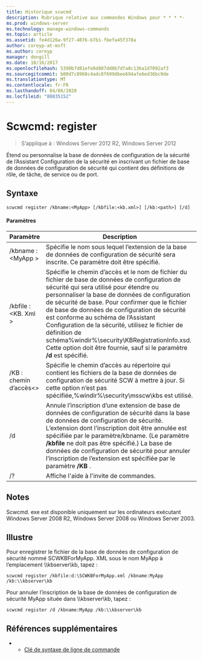 ```yaml
---
title: Historique scwcmd
description: Rubrique relative aux commandes Windows pour * * * *-
ms.prod: windows-server
ms.technology: manage-windows-commands
ms.topic: article
ms.assetid: fe4d126a-9f27-4076-b7b1-fbefa45f378a
author: coreyp-at-msft
ms.author: coreyp
manager: dongill
ms.date: 10/16/2017
ms.openlocfilehash: 5390b7d81efe8d807dd0b7d7a8c136a1d7092af3
ms.sourcegitcommit: b00d7c8968c4adc8f699dbee694afe6ed36bc9de
ms.translationtype: MT
ms.contentlocale: fr-FR
ms.lasthandoff: 04/08/2020
ms.locfileid: "80835152"
---
```

# <a name="scwcmd-register"></a>Scwcmd: register

> S’applique à : Windows Server 2012 R2, Windows Server 2012

Étend ou personnalise la base de données de configuration de la sécurité de l’Assistant Configuration de la sécurité en inscrivant un fichier de base de données de configuration de sécurité qui contient des définitions de rôle, de tâche, de service ou de port.

## <a name="syntax"></a>Syntaxe

```
scwcmd register /kbname:<MyApp> [/kbfile:<kb.xml>] [/kb:<path>] [/d]
```

#### <a name="parameters"></a>Paramètres

|Paramètre|Description|
|---------|-----------|
|/kbname :\<MyApp >|Spécifie le nom sous lequel l’extension de la base de données de configuration de sécurité sera inscrite. Ce paramètre doit être spécifié.|
|/kbfile :\<KB. Xml >|Spécifie le chemin d’accès et le nom de fichier du fichier de base de données de configuration de sécurité qui sera utilisé pour étendre ou personnaliser la base de données de configuration de sécurité de base. Pour confirmer que le fichier de base de données de configuration de sécurité est conforme au schéma de l’Assistant Configuration de la sécurité, utilisez le fichier de définition de schéma%windir%\security\KBRegistrationInfo.xsd. Cette option doit être fournie, sauf si le paramètre **/d** est spécifié.|
|/KB : chemin d’accès\<>|Spécifie le chemin d’accès au répertoire qui contient les fichiers de la base de données de configuration de sécurité SCW à mettre à jour. Si cette option n’est pas spécifiée,%windir%\security\msscw\kbs est utilisé.|
|/d|Annule l’inscription d’une extension de base de données de configuration de sécurité dans la base de données de configuration de sécurité. L’extension dont l’inscription doit être annulée est spécifiée par le paramètre/kbname. (Le paramètre **/kbfile** ne doit pas être spécifié.) La base de données de configuration de sécurité pour annuler l’inscription de l’extension est spécifiée par le paramètre **/KB** .|
|/?|Affiche l'aide à l'invite de commandes.|

## <a name="remarks"></a>Notes

Scwcmd. exe est disponible uniquement sur les ordinateurs exécutant Windows Server 2008 R2, Windows Server 2008 ou Windows Server 2003.

## <a name="examples"></a><a name=BKMK_Examples></a>Illustre

Pour enregistrer le fichier de la base de données de configuration de sécurité nommé SCWKBForMyApp. XML sous le nom MyApp à l’emplacement \\\\kbserver\kb, tapez :
```
scwcmd register /kbfile:d:\SCWKBForMyApp.xml /kbname:MyApp /kb:\\kbserver\kb
```
Pour annuler l’inscription de la base de données de configuration de sécurité MyApp située dans \\\\kbserver\kb, tapez :
```
scwcmd register /d /kbname:MyApp /kb:\\kbserver\kb
```

## <a name="additional-references"></a>Références supplémentaires

-   - [Clé de syntaxe de ligne de commande](command-line-syntax-key.md)